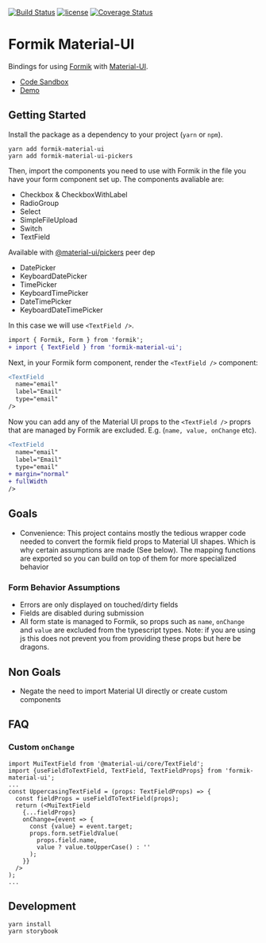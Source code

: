 [![Build Status](https://travis-ci.org/stackworx/formik-material-ui.svg?branch=master)](https://travis-ci.org/stackworx/formik-material-ui)
[![license](https://badgen.now.sh/badge/license/MIT)](./LICENSE)
[![Coverage Status](https://coveralls.io/repos/github/stackworx/formik-material-ui/badge.svg?branch=master)](https://coveralls.io/github/stackworx/formik-material-ui?branch=master)

# Formik Material-UI

Bindings for using [Formik](https://github.com/jaredpalmer/formik) with [Material-UI](https://material-ui.com/).

- [Code Sandbox](https://codesandbox.io/s/915qlr56rp)
- [Demo](https://stackworx.github.io/formik-material-ui)

## Getting Started

Install the package as a dependency to your project (`yarn` or `npm`).

    yarn add formik-material-ui
    yarn add formik-material-ui-pickers

Then, import the components you need to use with Formik in the file you have your form component set up. The components avaliable are:

- Checkbox & CheckboxWithLabel
- RadioGroup
- Select
- SimpleFileUpload
- Switch
- TextField

Available with [@material-ui/pickers](https://github.com/mui-org/material-ui-pickers) peer dep

- DatePicker
- KeyboardDatePicker
- TimePicker
- KeyboardTimePicker
- DateTimePicker
- KeyboardDateTimePicker

In this case we will use `<TextField />`.

```diff
import { Formik, Form } from 'formik';
+ import { TextField } from 'formik-material-ui';
```

Next, in your Formik form component, render the `<TextField />` component:

```diff
<TextField
  name="email"
  label="Email"
  type="email"
/>
```

Now you can add any of the Material UI props to the `<TextField />` proprs that are managed by Formik are excluded. E.g. (`name, value, onChange` etc).

```diff
<TextField
  name="email"
  label="Email"
  type="email"
+ margin="normal"
+ fullWidth
/>
```

## Goals

- Convenience: This project contains mostly the tedious wrapper code needed to convert the formik field props
  to Material UI shapes. Which is why certain assumptions are made (See below). The mapping functions are exported so you can build on top of them for more specialized behavior

### Form Behavior Assumptions

- Errors are only displayed on touched/dirty fields
- Fields are disabled during submission
- All form state is managed to Formik, so props such as `name`, `onChange` and `value` are excluded from the typescript types. Note: if you are using js this does not prevent you from providing these props but here be dragons.

## Non Goals

- Negate the need to import Material UI directly or create custom components

## FAQ

### Custom `onChange`

```
import MuiTextField from '@material-ui/core/TextField';
import {useFieldToTextField, TextField, TextFieldProps} from 'formik-material-ui';
...
const UppercasingTextField = (props: TextFieldProps) => {
  const fieldProps = useFieldToTextField(props);
  return (<MuiTextField
    {...fieldProps}
    onChange={event => {
      const {value} = event.target;
      props.form.setFieldValue(
        props.field.name,
        value ? value.toUpperCase() : ''
      );
    }}
  />
);
...
```

## Development

    yarn install
    yarn storybook
